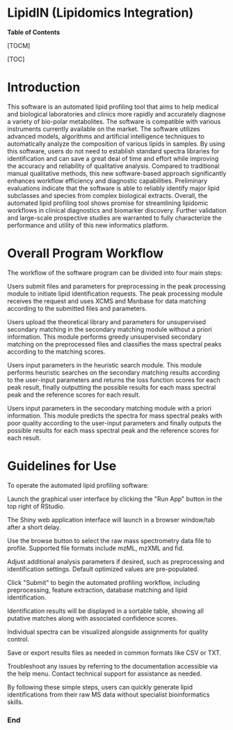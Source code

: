 # LipidIN (Lipidomics Integration)


**Table of Contents**

[TOCM]

[TOC]



Introduction
=============
This software is an automated lipid profiling tool that aims to help medical and biological laboratories and clinics more rapidly and accurately diagnose a variety of bio-polar metabolites. The software is compatible with various instruments currently available on the market. The software utilizes advanced models, algorithms and artificial intelligence techniques to automatically analyze the composition of various lipids in samples. By using this software, users do not need to establish standard spectra libraries for identification and can save a great deal of time and effort while improving the accuracy and reliability of qualitative analysis. Compared to traditional manual qualitative methods, this new software-based approach significantly enhances workflow efficiency and diagnostic capabilities. Preliminary evaluations indicate that the software is able to reliably identify major lipid subclasses and species from complex biological extracts. Overall, the automated lipid profiling tool shows promise for streamlining lipidomic workflows in clinical diagnostics and biomarker discovery. Further validation and large-scale prospective studies are warranted to fully characterize the performance and utility of this new informatics platform.

Overall Program Workflow
=============
The workflow of the software program can be divided into four main steps:

Users submit files and parameters for preprocessing in the peak processing module to initiate lipid identification requests. The peak processing module receives the request and uses XCMS and Msnbase for data matching according to the submitted files and parameters.

Users upload the theoretical library and parameters for unsupervised secondary matching in the secondary matching module without a priori information. This module performs greedy unsupervised secondary matching on the preprocessed files and classifies the mass spectral peaks according to the matching scores.

Users input parameters in the heuristic search module. This module performs heuristic searches on the secondary matching results according to the user-input parameters and returns the loss function scores for each peak result, finally outputting the possible results for each mass spectral peak and the reference scores for each result.

Users input parameters in the secondary matching module with a priori information. This module predicts the spectra for mass spectral peaks with poor quality according to the user-input parameters and finally outputs the possible results for each mass spectral peak and the reference scores for each result.

Guidelines for Use
=============
To operate the automated lipid profiling software:

Launch the graphical user interface by clicking the "Run App" button in the top right of RStudio.

The Shiny web application interface will launch in a browser window/tab after a short delay.

Use the browse button to select the raw mass spectrometry data file to profile. Supported file formats include mzML, mzXML and fid.

Adjust additional analysis parameters if desired, such as preprocessing and identification settings. Default optimized values are pre-populated.

Click "Submit" to begin the automated profiling workflow, including preprocessing, feature extraction, database matching and lipid identification.

Identification results will be displayed in a sortable table, showing all putative matches along with associated confidence scores.

Individual spectra can be visualized alongside assignments for quality control.

Save or export results files as needed in common formats like CSV or TXT.

Troubleshoot any issues by referring to the documentation accessible via the help menu. Contact technical support for assistance as needed.

By following these simple steps, users can quickly generate lipid identifications from their raw MS data without specialist bioinformatics skills.










### End
